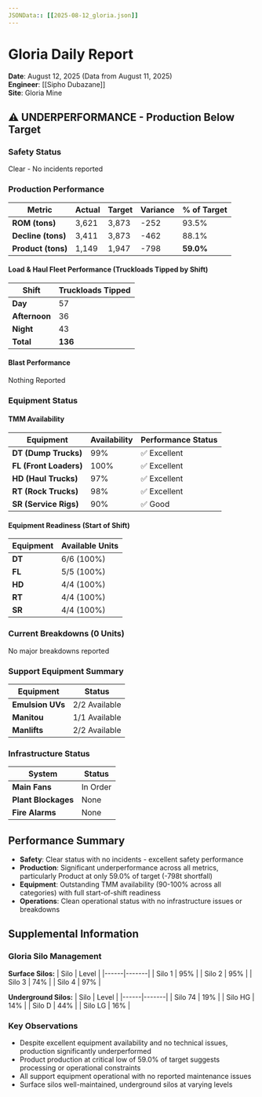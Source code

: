 ```yaml
---
JSONData:: [[2025-08-12_gloria.json]]
---
```


# Gloria Daily Report
**Date**: August 12, 2025 (Data from August 11, 2025)  
**Engineer**: [[Sipho Dubazane]]  
**Site**: Gloria Mine

## ⚠️ UNDERPERFORMANCE - Production Below Target

### Safety Status
Clear - No incidents reported

### Production Performance
| Metric | Actual | Target | Variance | % of Target |
|--------|--------|--------|----------|-------------|
| **ROM (tons)** | 3,621 | 3,873 | -252 | 93.5% |
| **Decline (tons)** | 3,411 | 3,873 | -462 | 88.1% |
| **Product (tons)** | 1,149 | 1,947 | -798 | **59.0%** |

#### Load & Haul Fleet Performance (Truckloads Tipped by Shift)
| Shift | Truckloads Tipped |
|-------|-------------------|
| **Day** | 57 |
| **Afternoon** | 36 |
| **Night** | 43 |
| **Total** | **136** |

#### Blast Performance
Nothing Reported

### Equipment Status

#### TMM Availability
| Equipment | Availability | Performance Status |
|-----------|--------------|-------------------|
| **DT (Dump Trucks)** | 99% | ✅ Excellent |
| **FL (Front Loaders)** | 100% | ✅ Excellent |
| **HD (Haul Trucks)** | 97% | ✅ Excellent |
| **RT (Rock Trucks)** | 98% | ✅ Excellent |
| **SR (Service Rigs)** | 90% | ✅ Good |

#### Equipment Readiness (Start of Shift)
| Equipment | Available Units |
|-----------|-----------------|
| **DT** | 6/6 (100%) |
| **FL** | 5/5 (100%) |
| **HD** | 4/4 (100%) |
| **RT** | 4/4 (100%) |
| **SR** | 4/4 (100%) |

### Current Breakdowns (0 Units)
No major breakdowns reported

### Support Equipment Summary
| Equipment | Status |
|-----------|--------|
| **Emulsion UVs** | 2/2 Available |
| **Manitou** | 1/1 Available |
| **Manlifts** | 2/2 Available |

### Infrastructure Status
| System | Status |
|--------|--------|
| **Main Fans** | In Order |
| **Plant Blockages** | None |
| **Fire Alarms** | None |

## Performance Summary
- **Safety**: Clear status with no incidents - excellent safety performance
- **Production**: Significant underperformance across all metrics, particularly Product at only 59.0% of target (-798t shortfall)
- **Equipment**: Outstanding TMM availability (90-100% across all categories) with full start-of-shift readiness
- **Operations**: Clean operational status with no infrastructure issues or breakdowns

## Supplemental Information

### Gloria Silo Management
**Surface Silos:**
| Silo | Level |
|------|-------|
| Silo 1 | 95% |
| Silo 2 | 95% |
| Silo 3 | 74% |
| Silo 4 | 97% |

**Underground Silos:**
| Silo | Level |
|------|-------|
| Silo 74 | 19% |
| Silo HG | 14% |
| Silo D | 44% |
| Silo LG | 16% |

### Key Observations
- Despite excellent equipment availability and no technical issues, production significantly underperformed
- Product production at critical low of 59.0% of target suggests processing or operational constraints
- All support equipment operational with no reported maintenance issues
- Surface silos well-maintained, underground silos at varying levels
